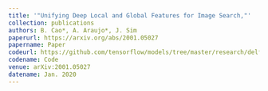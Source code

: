 ```yaml
---
title: '"Unifying Deep Local and Global Features for Image Search,"'
collection: publications
authors: B. Cao*, A. Araujo*, J. Sim
paperurl: https://arxiv.org/abs/2001.05027
papername: Paper
codeurl: https://github.com/tensorflow/models/tree/master/research/delf/delf/python/delg
codename: Code
venue: arXiv:2001.05027
datename: Jan. 2020
---
```

